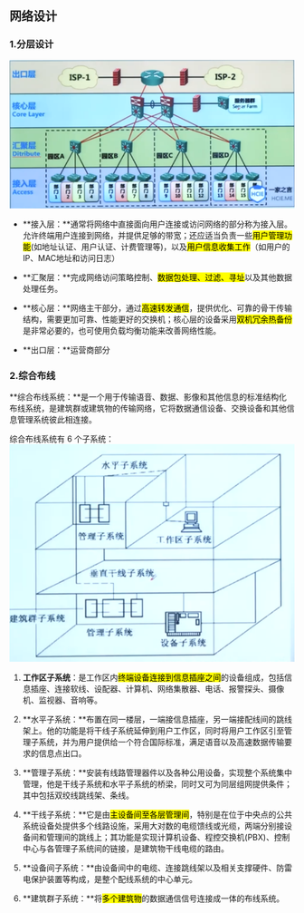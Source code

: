 ## 网络设计

### 1.分层设计

<img src="/assets/imgs/architect/network/网络分层设计.png">

* **接入层：**通常将网络中直接面向用户连接或访问网络的部分称为接入层。允许终端用户连接到网络，并提供足够的带宽；还应适当负责一些<mark>用户管理功能</mark>(如地址认证、用户认证、计费管理等)，以及<mark>用户信息收集工作</mark>（如用户的IP、MAC地址和访问日志）

* **汇聚层：**完成网络访问策略控制、<mark>数据包处理、过滤、寻址</mark>以及其他数据处理任务。

* **核心层：**网络主干部分，通过<mark>高速转发通信</mark>，提供优化、可靠的骨干传输结构，需要更加可靠、性能更好的交换机；核心层的设备采用<mark>双机冗余热备份</mark>是非常必要的，也可使用负载均衡功能来改善网络性能。

* **出口层：**运营商部分

### 2.综合布线 

**综合布线系统：**是一个用于传输语音、数据、影像和其他信息的标准结构化布线系统，是建筑群或建筑物的传输网络，它将数据通信设备、交换设备和其他信息管理系统彼此相连接。 

综合布线系统有 6 个子系统：
<img src="/assets/imgs/architect/network/网络布线.png">

1. **工作区子系统**：是工作区内<mark>终端设备连接到信息插座之间</mark>的设备组成，包括信息插座、连接软线、设配器、计算机、网络集散器、电话、报警探头、摄像机、监视器、音响等。

2. **水平子系统：**布置在同一楼层，一端接信息插座，另一端接配线间的跳线架上。他的功能是将干线子系统延伸到用户工作区，同时将用户工作区引至管理子系统，并为用户提供给一个符合国际标准，满足语音以及高速数据传输要求的信息点出口。

3. **管理子系统：**安装有线路管理器件以及各种公用设备，实现整个系统集中管理，他是干线子系统和水平子系统的桥梁，同时又可为同层组网提供条件；其中包括双绞线跳线架、条线。

4. **干线子系统：**它是由<mark>主设备间至各层管理间</mark>，特别是在位于中央点的公共系统设备处提供多个线路设施，采用大对数的电缆馈线或光缆，两端分别接设备间和管理间的跳线上；其功能是实现计算机设备、程控交换机(PBX)、控制中心与各管理子系统间的链接，是建筑物干线电缆的路由。

5. **设备间子系统：**由设备间中的电缆、连接跳线架以及相关支撑硬件、防雷电保护装置等构成，是整个配线系统的中心单元。 

6. **建筑群子系统：**将<mark>多个建筑物</mark>的数据通信信号连接成一体的布线系统。